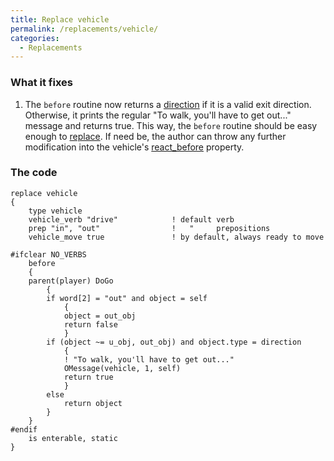 ```yaml
---
title: Replace vehicle
permalink: /replacements/vehicle/
categories: 
  - Replacements
---
```


### What it fixes

1.  The `before` routine now returns a [direction](direction)
    if it is a valid exit direction. Otherwise, it prints the regular
    "To walk, you'll have to get out..." message and returns true. This
    way, the `before` routine should be easy enough to
    [replace](replace). If need be, the author can throw any
    further modification into the vehicle's
    [react_before](react_before) property.

### The code

    replace vehicle
    {
        type vehicle
        vehicle_verb "drive"            ! default verb
        prep "in", "out"                !   "     prepositions
        vehicle_move true               ! by default, always ready to move

    #ifclear NO_VERBS
        before
        {
        parent(player) DoGo
            {
            if word[2] = "out" and object = self
                {
                object = out_obj
                return false
                }
            if (object ~= u_obj, out_obj) and object.type = direction
                {
                ! "To walk, you'll have to get out..."
                OMessage(vehicle, 1, self)
                return true
                }
            else
                return object
            }
        }
    #endif
        is enterable, static
    }
